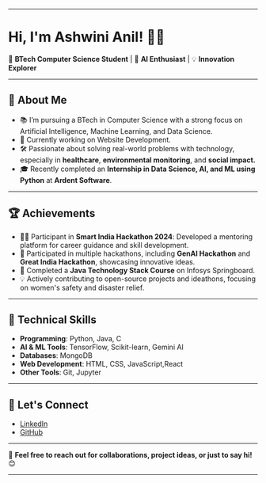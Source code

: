 
---

# Hi, I'm Ashwini Anil! 👩‍💻

🌟 **BTech Computer Science Student** | 🚀 **AI Enthusiast** | 💡 **Innovation Explorer**

---

## 🌱 About Me  
- 📚 I’m pursuing a BTech in Computer Science with a strong focus on Artificial Intelligence, Machine Learning, and Data Science.  
- 🔭 Currently working on Website Development.  
- 🛠 Passionate about solving real-world problems with technology, especially in **healthcare**, **environmental monitoring**, and **social impact.**  
- 🎓 Recently completed an **Internship in Data Science, AI, and ML using Python** at **Ardent Software**.  

---

## 🏆 Achievements  
- 👩‍💻 Participant in **Smart India Hackathon 2024**: Developed a mentoring platform for career guidance and skill development.  
- 🥇 Participated in multiple hackathons, including **GenAI Hackathon** and **Great India Hackathon**, showcasing innovative ideas.  
- 🌟 Completed a **Java Technology Stack Course** on Infosys Springboard.  
- 💡 Actively contributing to open-source projects and ideathons, focusing on women's safety and disaster relief.  

---

## 🔧 Technical Skills  
- **Programming**: Python, Java, C
- **AI & ML Tools**: TensorFlow, Scikit-learn, Gemini AI  
- **Databases**: MongoDB  
- **Web Development**: HTML, CSS, JavaScript,React  
- **Other Tools**: Git, Jupyter
 
---

## 🤝 Let's Connect  
- [LinkedIn](https://linkedin.com/in/ashwini-anil-9ab336282)  
- [GitHub](https://github.com/ashwini728)   

---

💬 **Feel free to reach out for collaborations, project ideas, or just to say hi!** 😊  

---


<!--
**Ashwini728/Ashwini728** is a ✨ _special_ ✨ repository because its `README.md` (this file) appears on your GitHub profile.

Here are some ideas to get you started:

- 🔭 I’m currently working on ...
- 🌱 I’m currently learning ...
- 👯 I’m looking to collaborate on ...
- 🤔 I’m looking for help with ...
- 💬 Ask me about ...
- 📫 How to reach me: ...
- 😄 Pronouns: ...
- ⚡ Fun fact: ...
-->
